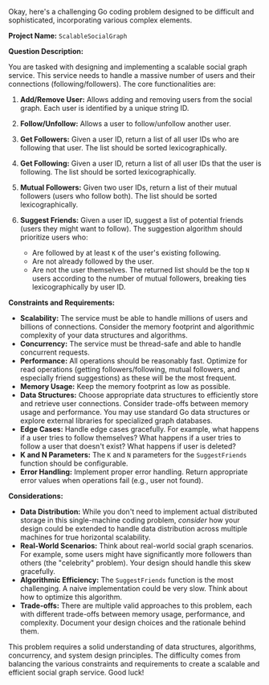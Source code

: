 Okay, here's a challenging Go coding problem designed to be difficult and sophisticated, incorporating various complex elements.

**Project Name:** `ScalableSocialGraph`

**Question Description:**

You are tasked with designing and implementing a scalable social graph service. This service needs to handle a massive number of users and their connections (following/followers). The core functionalities are:

1.  **Add/Remove User:** Allows adding and removing users from the social graph. Each user is identified by a unique string ID.

2.  **Follow/Unfollow:** Allows a user to follow/unfollow another user.

3.  **Get Followers:** Given a user ID, return a list of all user IDs who are following that user. The list should be sorted lexicographically.

4.  **Get Following:** Given a user ID, return a list of all user IDs that the user is following. The list should be sorted lexicographically.

5.  **Mutual Followers:** Given two user IDs, return a list of their mutual followers (users who follow both). The list should be sorted lexicographically.

6.  **Suggest Friends:** Given a user ID, suggest a list of potential friends (users they might want to follow). The suggestion algorithm should prioritize users who:
    *   Are followed by at least `K` of the user's existing following.
    *   Are not already followed by the user.
    *   Are not the user themselves.
    The returned list should be the top `N` users according to the number of mutual followers, breaking ties lexicographically by user ID.

**Constraints and Requirements:**

*   **Scalability:** The service must be able to handle millions of users and billions of connections.  Consider the memory footprint and algorithmic complexity of your data structures and algorithms.
*   **Concurrency:** The service must be thread-safe and able to handle concurrent requests.
*   **Performance:**  All operations should be reasonably fast.  Optimize for read operations (getting followers/following, mutual followers, and especially friend suggestions) as these will be the most frequent.
*   **Memory Usage:** Keep the memory footprint as low as possible.
*   **Data Structures:** Choose appropriate data structures to efficiently store and retrieve user connections.  Consider trade-offs between memory usage and performance.  You may use standard Go data structures or explore external libraries for specialized graph databases.
*   **Edge Cases:** Handle edge cases gracefully.  For example, what happens if a user tries to follow themselves?  What happens if a user tries to follow a user that doesn't exist? What happens if user is deleted?
*   **K and N Parameters:** The `K` and `N` parameters for the `SuggestFriends` function should be configurable.
*   **Error Handling:** Implement proper error handling.  Return appropriate error values when operations fail (e.g., user not found).

**Considerations:**

*   **Data Distribution:** While you don't need to implement actual distributed storage in this single-machine coding problem, *consider* how your design could be extended to handle data distribution across multiple machines for true horizontal scalability.
*   **Real-World Scenarios:** Think about real-world social graph scenarios.  For example, some users might have significantly more followers than others (the "celebrity" problem). Your design should handle this skew gracefully.
*   **Algorithmic Efficiency:** The `SuggestFriends` function is the most challenging.  A naive implementation could be very slow.  Think about how to optimize this algorithm.
*   **Trade-offs:** There are multiple valid approaches to this problem, each with different trade-offs between memory usage, performance, and complexity. Document your design choices and the rationale behind them.

This problem requires a solid understanding of data structures, algorithms, concurrency, and system design principles. The difficulty comes from balancing the various constraints and requirements to create a scalable and efficient social graph service.  Good luck!
